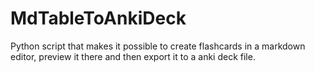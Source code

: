 # MdTableToAnkiDeck
Python script that makes it possible to create flashcards in a markdown editor, preview it there and then export it to a anki deck file.
